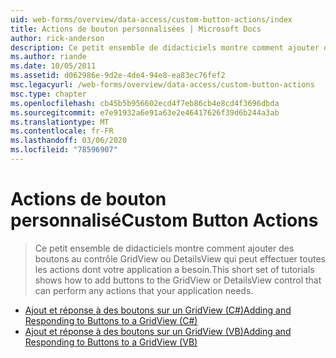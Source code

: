 ```yaml
---
uid: web-forms/overview/data-access/custom-button-actions/index
title: Actions de bouton personnalisées | Microsoft Docs
author: rick-anderson
description: Ce petit ensemble de didacticiels montre comment ajouter des boutons au contrôle GridView ou DetailsView qui peut effectuer toutes les actions dont votre application a besoin.
ms.author: riande
ms.date: 10/05/2011
ms.assetid: d062986e-9d2e-4de4-94e8-ea83ec76fef2
msc.legacyurl: /web-forms/overview/data-access/custom-button-actions
msc.type: chapter
ms.openlocfilehash: cb45b5b956602ecd4f7eb86cb4e8cd4f3696dbda
ms.sourcegitcommit: e7e91932a6e91a63e2e46417626f39d6b244a3ab
ms.translationtype: MT
ms.contentlocale: fr-FR
ms.lasthandoff: 03/06/2020
ms.locfileid: "78596907"
---
```

# <a name="custom-button-actions"></a><span data-ttu-id="76128-103">Actions de bouton personnalisé</span><span class="sxs-lookup"><span data-stu-id="76128-103">Custom Button Actions</span></span>

> <span data-ttu-id="76128-104">Ce petit ensemble de didacticiels montre comment ajouter des boutons au contrôle GridView ou DetailsView qui peut effectuer toutes les actions dont votre application a besoin.</span><span class="sxs-lookup"><span data-stu-id="76128-104">This short set of tutorials shows how to add buttons to the GridView or DetailsView control that can perform any actions that your application needs.</span></span>

- [<span data-ttu-id="76128-105">Ajout et réponse à des boutons sur un GridView (C#)</span><span class="sxs-lookup"><span data-stu-id="76128-105">Adding and Responding to Buttons to a GridView (C#)</span></span>](adding-and-responding-to-buttons-to-a-gridview-cs.md)
- [<span data-ttu-id="76128-106">Ajout et réponse à des boutons sur un GridView (VB)</span><span class="sxs-lookup"><span data-stu-id="76128-106">Adding and Responding to Buttons to a GridView (VB)</span></span>](adding-and-responding-to-buttons-to-a-gridview-vb.md)
